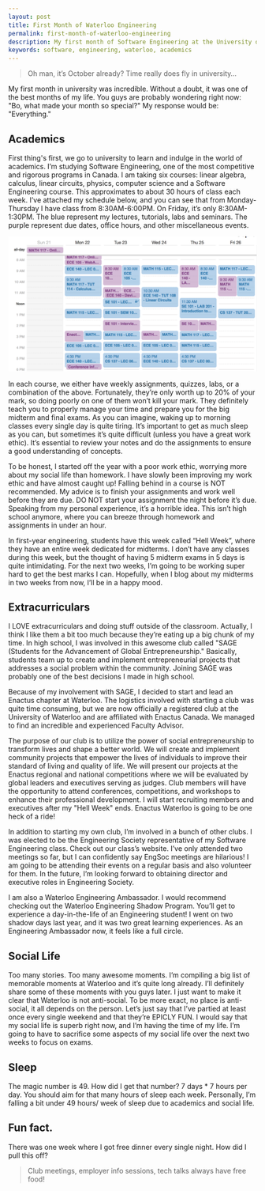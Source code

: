 ```yaml
---
layout: post
title: First Month of Waterloo Engineering
permalink: first-month-of-waterloo-engineering
description: My first month of Software Engineering at the University of Waterloo was incredible. Without a doubt, it was one of the best months of my life.
keywords: software, engineering, waterloo, academics
---
```


>Oh man, it’s October already? Time really does fly in university…

My first month in university was incredible. Without a doubt, it was one of the best months of my life. You guys are probably wondering right now: "Bo, what made your month so special?" My response would be: "Everything."

## Academics

First thing's first, we go to university to learn and indulge in the world of academics. I’m studying Software Engineering, one of the most competitive and rigorous programs in Canada. I am taking six courses: linear algebra, calculus, linear circuits, physics, computer science and a Software Engineering course. This approximates to about 30 hours of class each week. I’ve attached my schedule below, and you can see that from Monday-Thursday I have class from 8:30AM-6:00PM. On Friday, it’s only 8:30AM-1:30PM. The blue represent my lectures, tutorials, labs and seminars. The purple represent due dates, office hours, and other miscellaneous events.

<!--more-->

![engineering schedule](/assets/engineering-schedule.png)

In each course, we either have weekly assignments, quizzes, labs, or a combination of the above. Fortunately, they’re only worth up to 20% of your mark, so doing poorly on one of them won’t kill your mark. They definitely teach you to properly manage your time and prepare you for the big midterm and final exams. As you can imagine, waking up to morning classes every single day is quite tiring. It’s important to get as much sleep as you can, but sometimes it’s quite difficult (unless you have a great work ethic). It’s essential to review your notes and do the assignments to ensure a good understanding of concepts.

To be honest, I started off the year with a poor work ethic, worrying more about my social life than homework. I have slowly been improving my work ethic and have almost caught up! Falling behind in a course is NOT recommended. My advice is to finish your assignments and work well before they are due. DO NOT start your assignment the night before it’s due. Speaking from my personal experience, it’s a horrible idea. This isn’t high school anymore, where you can breeze through homework and assignments in under an hour.

In first-year engineering, students have this week called “Hell Week”, where they have an entire week dedicated for midterms. I don’t have any classes during this week, but the thought of having 5 midterm exams in 5 days is quite intimidating. For the next two weeks, I’m going to be working super hard to get the best marks I can. Hopefully, when I blog about my midterms in two weeks from now, I’ll be in a happy mood.

## Extracurriculars

I LOVE extracurriculars and doing stuff outside of the classroom. Actually, I think I like them a bit too much because they’re eating up a big chunk of my time. In high school, I was involved in this awesome club called "SAGE (Students for the Advancement of Global Entrepreneurship." Basically, students team up to create and implement entrepreneurial projects that addresses a social problem within the community. Joining SAGE was probably one of the best decisions I made in high school.

Because of my involvement with SAGE, I decided to start and lead an Enactus chapter at Waterloo. The logistics involved with starting a club was quite time consuming, but we are now officially a registered club at the University of Waterloo and are affiliated with Enactus Canada. We managed to find an incredible and experienced Faculty Advisor.

The purpose of our club is to utilize the power of social entrepreneurship to transform lives and shape a better world. We will create and implement community projects that empower the lives of individuals to improve their standard of living and quality of life. We will present our projects at the Enactus regional and national competitions where we will be evaluated by global leaders and executives serving as judges. Club members will have the opportunity to attend conferences, competitions, and workshops to enhance their professional development. I will start recruiting members and executives after my "Hell Week" ends. Enactus Waterloo is going to be one heck of a ride!

In addition to starting my own club, I’m involved in a bunch of other clubs. I was elected to be the Engineering Society representative of my Software Engineering class. Check out our class’s website. I’ve only attended two meetings so far, but I can confidently say EngSoc meetings are hilarious! I am going to be attending their events on a regular basis and also volunteer for them. In the future, I’m looking forward to obtaining director and executive roles in Engineering Society.

I am also a Waterloo Engineering Ambassador. I would recommend checking out the Waterloo Engineering Shadow Program. You’ll get to experience a day-in-the-life of an Engineering student! I went on two shadow days last year, and it was two great learning experiences. As an Engineering Ambassador now, it feels like a full circle.

## Social Life

Too many stories. Too many awesome moments. I’m compiling a big list of memorable moments at Waterloo and it’s quite long already. I’ll definitely share some of these moments with you guys later. I just want to make it clear that Waterloo is not anti-social. To be more exact, no place is anti-social, it all depends on the person. Let’s just say that I’ve partied at least once every single weekend and that they’re EPICLY FUN. I would say that my social life is superb right now, and I’m having the time of my life. I’m going to have to sacrifice some aspects of my social life over the next two weeks to focus on exams.

## Sleep

The magic number is 49. How did I get that number? 7 days * 7 hours per day. You should aim for that many hours of sleep each week. Personally, I’m falling a bit under 49 hours/ week of sleep due to academics and social life.

## Fun fact.
There was one week where I got free dinner every single night. How did I pull this off?

>Club meetings, employer info sessions, tech talks always have free food!
